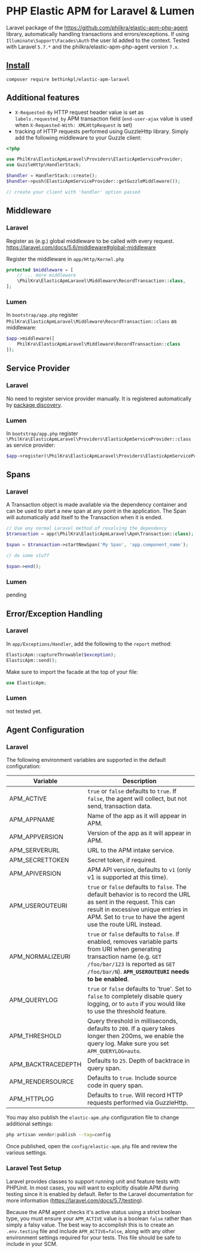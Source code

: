 # PHP Elastic APM for Laravel & Lumen

Laravel package of the https://github.com/philkra/elastic-apm-php-agent library, automatically handling transactions and errors/exceptions. If using `Illuminate\Support\Facades\Auth` the user Id added to the context.
Tested with Laravel `5.7.*` and the philkra/elastic-apm-php-agent version `7.x`.

## [Install](https://packagist.org/packages/bethinkpl/elastic-apm-laravel)
```
composer require bethinkpl/elastic-apm-laravel
```

## Additional features

* `X-Requested-By` HTTP request header value is set as `labels.requested_by` APM transaction field (`end-user-ajax` value is used when `X-Requested-With: XMLHttpRequest` is set)
* tracking of HTTP requests performed using GuzzleHttp library. Simply add the following middleware to your Guzzle client:

```php
<?php

use PhilKra\ElasticApmLaravel\Providers\ElasticApmServiceProvider;
use GuzzleHttp\HandlerStack;

$handler = HandlerStack::create();
$handler->push(ElasticApmServiceProvider::getGuzzleMiddleware());

// create your client with 'handler' option passed
```

## Middleware
### Laravel
Register as (e.g.) global middleware to be called with every request. https://laravel.com/docs/5.6/middleware#global-middleware

Register the middleware in `app/Http/Kernel.php`
```php
protected $middleware = [
    // ... more middleware
    \PhilKra\ElasticApmLaravel\Middleware\RecordTransaction::class,
];
```

### Lumen
In `bootstrap/app.php` register `PhilKra\ElasticApmLaravel\Middleware\RecordTransaction::class` as middleware:
```php
$app->middleware([
    PhilKra\ElasticApmLaravel\Middleware\RecordTransaction::class
]);
```

## Service Provider
### Laravel
No need to register service provider manually. It is registered automatically by [package discovery](https://laravel.com/docs/5.6/packages#package-discovery).
### Lumen
In `bootstrap/app.php` register `\PhilKra\ElasticApmLaravel\Providers\ElasticApmServiceProvider::class` as service provider:
```php
$app->register(\PhilKra\ElasticApmLaravel\Providers\ElasticApmServiceProvider::class);
```

## Spans
### Laravel
A Transaction object is made available via the dependency container and can be used to start a
new span at any point in the application. The Span will automatically add itself to the Transaction
when it is ended.

```php
// Use any normal Laravel method of resolving the dependency
$transaction = app(\PhilKra\ElasticApmLaravel\Apm\Transaction::class);

$span = $transaction->startNewSpan('My Span', 'app.component_name');

// do some stuff

$span->end();
```
### Lumen

pending

## Error/Exception Handling

### Laravel

In `app/Exceptions/Handler`, add the following to the `report` method:

```php
ElasticApm::captureThrowable($exception);
ElasticApm::send();
```

Make sure to import the facade at the top of your file:

```php
use ElasticApm;
```

### Lumen
not tested yet.

## Agent Configuration

### Laravel

The following environment variables are supported in the default configuration:

| Variable          | Description |
|-------------------|-------------|
|APM_ACTIVE         | `true` or `false` defaults to `true`. If `false`, the agent will collect, but not send, transaction data. |
|APM_APPNAME        | Name of the app as it will appear in APM. |
|APM_APPVERSION     | Version of the app as it will appear in APM. |
|APM_SERVERURL      | URL to the APM intake service. |
|APM_SECRETTOKEN    | Secret token, if required. |
|APM_APIVERSION     | APM API version, defaults to `v1` (only v1 is supported at this time). |
|APM_USEROUTEURI    | `true` or `false` defaults to `false`. The default behavior is to record the URL as sent in the request. This can result in excessive unique entries in APM. Set to `true` to have the agent use the route URL instead. |
|APM_NORMALIZEURI   | `true` or `false` defaults to `false`. If enabled, removes variable parts from URI when generating transaction name (e.g. `GET /foo/bar/123` is reported as `GET /foo/bar/N`). **`APM_USEROUTEURI` needs to be enabled**. |
|APM_QUERYLOG       | `true` or `false` defaults to 'true'. Set to `false` to completely disable query logging, or to `auto` if you would like to use the threshold feature. |
|APM_THRESHOLD      | Query threshold in milliseconds, defaults to `200`. If a query takes longer then 200ms, we enable the query log. Make sure you set `APM_QUERYLOG=auto`. |
|APM_BACKTRACEDEPTH | Defaults to `25`. Depth of backtrace in query span. |
|APM_RENDERSOURCE   | Defaults to `true`. Include source code in query span. |
|APM_HTTPLOG        | Defaults to `true`. Will record HTTP requests performed via GuzzleHttp. |

You may also publish the `elastic-apm.php` configuration file to change additional settings:

```bash
php artisan vendor:publish --tag=config
```

Once published, open the `config/elastic-apm.php` file and review the various settings.

### Laravel Test Setup

Laravel provides classes to support running unit and feature tests with PHPUnit. In most cases, you will want to explicitly disable APM during testing since it is enabled by default. Refer to the Laravel documentation for more information (https://laravel.com/docs/5.7/testing).

Because the APM agent checks it's active status using a strict boolean type, you must ensure your `APM_ACTIVE` value is a boolean `false` rather than simply a falsy value. The best way to accomplish this is to create an `.env.testing` file and include `APM_ACTIVE=false`, along with any other environment settings required for your tests. This file should be safe to include in your SCM.
